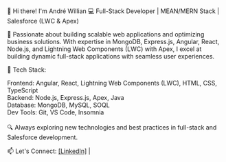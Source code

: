 👋 Hi there! I'm André Willian
💻 Full-Stack Developer | MEAN/MERN Stack | Salesforce (LWC & Apex)

🚀 Passionate about building scalable web applications and optimizing business solutions. With expertise in MongoDB, Express.js, Angular, React, Node.js, and Lightning Web Components (LWC) with Apex, I excel at building dynamic full-stack applications with seamless user experiences.

🔹 Tech Stack:

Frontend: Angular, React, Lightning Web Components (LWC), HTML, CSS, TypeScript<br>
Backend: Node.js, Express.js, Apex, Java<br>
Database: MongoDB, MySQL, SOQL<br>
Dev Tools: Git, VS Code, Insomnia<br><br>
🔍 Always exploring new technologies and best practices in full-stack and Salesforce development.

📫 Let's Connect:
[[LinkedIn]](https://www.linkedin.com/in/andrecarvalho3/) | 
